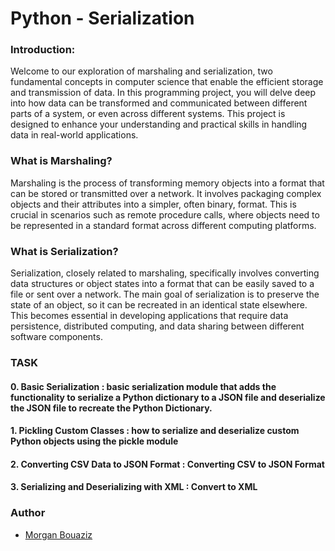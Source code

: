 # Python - Serialization

### Introduction:

Welcome to our exploration of marshaling and serialization, two fundamental concepts in computer science that enable the efficient storage and transmission of data. In this programming project, you will delve deep into how data can be transformed and communicated between different parts of a system, or even across different systems. This project is designed to enhance your understanding and practical skills in handling data in real-world applications.

### What is Marshaling?

Marshaling is the process of transforming memory objects into a format that can be stored or transmitted over a network. It involves packaging complex objects and their attributes into a simpler, often binary, format. This is crucial in scenarios such as remote procedure calls, where objects need to be represented in a standard format across different computing platforms.

### What is Serialization?

Serialization, closely related to marshaling, specifically involves converting data structures or object states into a format that can be easily saved to a file or sent over a network. The main goal of serialization is to preserve the state of an object, so it can be recreated in an identical state elsewhere. This becomes essential in developing applications that require data persistence, distributed computing, and data sharing between different software components.

### TASK

#### 0. Basic Serialization : basic serialization module that adds the functionality to serialize a Python dictionary to a JSON file and deserialize the JSON file to recreate the Python Dictionary.

#### 1. Pickling Custom Classes : how to serialize and deserialize custom Python objects using the pickle module

#### 2. Converting CSV Data to JSON Format : Converting CSV to JSON Format

#### 3. Serializing and Deserializing with XML : Convert to XML

### Author

- [Morgan Bouaziz](https://github.com/Morg92b)
